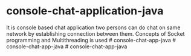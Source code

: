 # console-chat-application-java
It is console based chat application two persons can do chat on same network by establishing connection between them. Concepts of Socket programming and Multithreading is used
#   c o n s o l e - c h a t - a p p - j a v a  
 #   c o n s o l e - c h a t - a p p - j a v a  
 #   c o n s o l e - c h a t - a p p - j a v a  
 